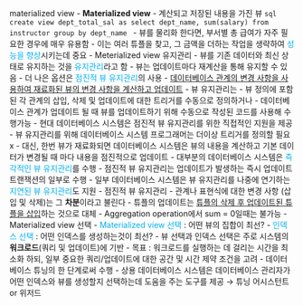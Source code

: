 materialized view
	- **Materialized view**
		- 계산되고 저장된 내용을 가진 뷰
		```sql
		create view dept_total_sal as
		select dept_name, sum(salary)
		from instructor
		group by dept_name
		```
		- 뷰를 물리화 한다면, 부서별 총 급여가 자주 필요한 경우에 매우 유용함
		- 이는 여러 튜플을 찾고, 그 금액을 더하는 작업을 생략하여 <font color="#00b0f0">성능을 향상</font>시키는데 중요
	- Meterialized view 유지관리
		- 뷰를 기존 데이터와 최신 상태로 유지하는 것을 <font color="#00b0f0">유지관리</font>라고 함
			- 뷰는 업데이트마다 재계산을 통해 유지할 수 있음
			- 더 나은 옵션은 <font color="#00b0f0">점진적 뷰 유지관리</font>의 사용
				- <u>데이터베이스 관계의 변경 사항을 사용하여 재료화된 뷰의 변경 사항을 계산하고 업데이트</u>
		- 뷰 유지관리는 
			- 뷰 정의에 포함된 각 관계의 삽입, 삭제 및 업데이트에 대한 트리거를 수동으로 정의하거나 
			- 데이터베이스 관계가 업데이트 될 때 뷰를 업데이트하기 위해 수동으로 작성된 코드를 사용해 수행가능
		- 현대 데이터베이스 시스템은 점진적 뷰 유지관리를 위한 직접적인 지원을 제공
			- 뷰 유지관리를 위해 데이터베이스 시스템 프로그래머는 더이상 트리거를 정의할 필요 x
			- 대신, 한번 뷰가 재료화되면 데이터베이스 시스템은 뷰의 내용을 계산하고 기본 데이터가 변경될 때 마다 내용을 점진적으로 업데이트
		- 대부분의 데이터베이스 시스템은 <font color="#00b0f0">즉각적인 뷰 유지관리</font>를 수행
			- 점진적 뷰 유지관리는 업데이트가 발생하는 즉시 업데이트 트랜잭션의 일부로 수행
			- 일부 데이터베이스 시스템은 뷰 유지관리를 나중에 연기하는 <font color="#00b0f0">지연된 뷰 유지관리</font>도 지원
		- 점진적 뷰 유지관리
			- 관계나 표현식에 대한 변경 사항 (삽입 및 삭제)는 그 **차분**이라고 불린다
			- 튜플의 업데이트는 <u>튜플의 삭제 후 업데이트된 튜플을 삽입</u>하는 것으로 대체
			- Aggregation operation에서  sum = 0일때는 불가능
	- Materialized view 선택
		- <font color="#00b0f0">Materialized view 선택</font> : 어떤 뷰의 집합이 최선?
		- <font color="#00b0f0">인덱스 선택</font> : 어떤 인덱스를 생성하는것이 최선?
		- 뷰 선택과 인덱스 선택은 주로 시스템의 **워크로드**(쿼리 및 업데이트)에 기반
			- 목표 : 워크로드를 실행하는 데 걸리는 시간을 최소화 하되, 일부 중요한 쿼리/업데이트에 대한 공간 및 시간 제약 조건을 고려
			- 데이터베이스 튜닝의 한 단계로써 수행
		- 상용 데이터베이스 시스템은 데이터베이스 관리자가 어떤 인덱스와 뷰를 생성할지 선택하는데 도움을 주는 도구를 제공 → 튜닝 어시스턴트 or 위저드
